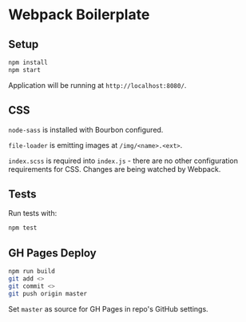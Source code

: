 # Webpack Boilerplate

## Setup

```bash
npm install
npm start
```

Application will be running at `http://localhost:8080/`.

## CSS

`node-sass` is installed with Bourbon configured.

`file-loader` is emitting images at `/img/<name>.<ext>`.

`index.scss` is required into `index.js` - there are no other configuration requirements for CSS. Changes are being watched by Webpack.

## Tests

Run tests with:

```bash
npm test
```

## GH Pages Deploy

```bash
npm run build
git add <>
git commit <>
git push origin master
```

Set `master` as source for GH Pages in repo's GitHub settings.
